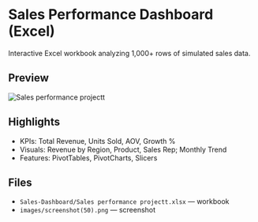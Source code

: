 # Sales Performance Dashboard (Excel)

Interactive Excel workbook analyzing 1,000+ rows of simulated sales data.

## Preview
![Sales performance projectt](images/screenshot(50).png)

## Highlights
- KPIs: Total Revenue, Units Sold, AOV, Growth %
- Visuals: Revenue by Region, Product, Sales Rep; Monthly Trend
- Features: PivotTables, PivotCharts, Slicers

## Files
- `Sales-Dashboard/Sales performance projectt.xlsx` — workbook
- `images/screenshot(50).png` — screenshot
